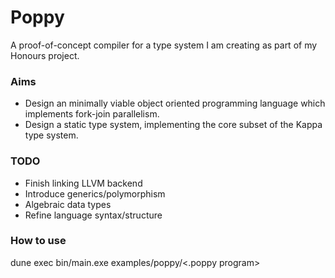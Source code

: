 # Poppy
A proof-of-concept compiler for a type system I am creating as part of my Honours project.

### Aims
- Design an minimally viable object oriented programming language which implements fork-join parallelism.
- Design a static type system, implementing the core subset of the Kappa type system.

### TODO
- Finish linking LLVM backend
- Introduce generics/polymorphism
- Algebraic data types
- Refine language syntax/structure


### How to use
dune exec bin/main.exe examples/poppy/<.poppy program> 





